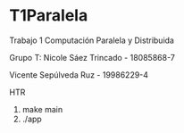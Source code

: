 # T1Paralela
Trabajo 1 Computación Paralela y Distribuida

Grupo T:
  Nicole Sáez Trincado - 18085868-7
  
  Vicente Sepúlveda Ruz - 19986229-4

HTR
  1) make main
  2) ./app

